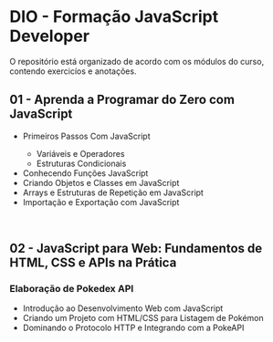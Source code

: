 # DIO - Formação JavaScript Developer

O repositório está organizado de acordo com os módulos do curso, contendo exercicíos e anotações.

<h2>01 - Aprenda a Programar do Zero com JavaScript</h2>
    <ul>
        <li>Primeiros Passos Com JavaScript</li>
        <ul>
            <li>Variáveis e Operadores</li>
            <li>Estruturas Condicionais</li>
        </ul>
        <li>Conhecendo Funções JavaScript</li>
        <li>Criando Objetos e Classes em JavaScript</li>
        <li>Arrays e Estruturas de Repetição em JavaScript</li>
        <li>Importação e Exportação com JavaScript</li>
    </ul>
<br>
<h2>02 - JavaScript para Web: Fundamentos de HTML, CSS e APIs na Prática</h2>
    <h3>Elaboração de Pokedex API</h3>
    <ul>
        <li>Introdução ao Desenvolvimento Web com JavaScript</li>
        <li>Criando um Projeto com HTML/CSS para Listagem de Pokémon</li>
        <li>Dominando o Protocolo HTTP e Integrando com a PokeAPI</li>
    </ul>

